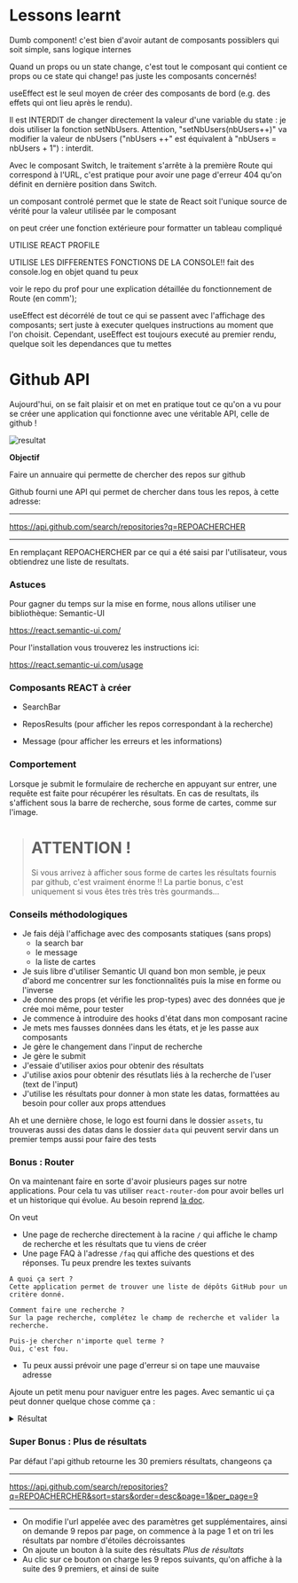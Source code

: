 # Lessons learnt
Dumb component! c'est bien d'avoir autant de composants possiblers qui soit simple, sans logique internes

Quand un props ou un state change, c'est tout le composant qui contient ce props ou ce state qui change! pas juste les composants concernés! 

useEffect est le seul moyen de créer des composants de bord (e.g. des effets qui ont lieu après le rendu). 


Il est INTERDIT de changer directement la valeur d'une variable du state : je dois utiliser la fonction setNbUsers. Attention, "setNbUsers(nbUsers++)" va modifier la valeur de nbUsers ("nbUsers ++" est équivalent à "nbUsers = nbUsers + 1") : interdit.

Avec le composant Switch, le traitement s'arrête à la première Route qui correspond à l'URL, c'est pratique pour avoir une page d'erreur 404 qu'on définit en dernière position dans Switch.

un composant controlé permet que le state de React soit l'unique source de vérité pour la valeur utilisée par le composant

on peut créer une fonction extérieure pour formatter un tableau compliqué

UTILISE REACT PROFILE

UTILISE LES DIFFERENTES FONCTIONS DE LA CONSOLE!! fait des console.log en objet quand tu peux

voir le repo du prof pour une explication détaillée du fonctionnement de Route (en comm');

useEffect est décorrélé de tout ce qui se passent avec l'affichage des composants; sert juste à executer quelques instructions au moment que l'on choisit. 
Cependant, useEffect est toujours executé au premier rendu, quelque soit les dependances que tu mettes

# Github API

Aujourd'hui, on se fait plaisir et on met en pratique tout ce qu'on a vu pour se créer une application qui fonctionne avec une véritable API, celle de github !

![resultat](docs/resultat.png)

**Objectif**

Faire un annuaire qui permette de chercher des repos sur github

Github fourni une API qui permet de chercher dans tous les repos, à cette adresse:

***

https://api.github.com/search/repositories?q=REPOACHERCHER

***

En remplaçant REPOACHERCHER par ce qui a été saisi par l'utilisateur, vous obtiendrez une liste de resultats.

### Astuces

Pour gagner du temps sur la mise en forme, nous allons utiliser une bibliothèque: Semantic-UI

https://react.semantic-ui.com/

Pour l'installation vous trouverez les instructions ici:

https://react.semantic-ui.com/usage


### Composants REACT à créer

* SearchBar

* ReposResults (pour afficher les repos correspondant à la recherche)

* Message (pour afficher les erreurs et les informations)

### Comportement

Lorsque je submit le formulaire de recherche en appuyant sur entrer, une requête est faite pour récupérer les résultats. En cas de resultats, ils s'affichent sous la barre de recherche, sous forme de cartes, comme sur l'image.

> # ATTENTION !
> Si vous arrivez à afficher sous forme de cartes les résultats fournis par github, c'est vraiment énorme !!
> La partie bonus, c'est uniquement si vous êtes très très très gourmands...

### Conseils méthodologiques

* Je fais déjà l'affichage avec des composants statiques (sans props)
  * la search bar
  * le message
  * la liste de cartes
* Je suis libre d'utiliser Semantic UI quand bon mon semble, je peux d'abord me concentrer sur les fonctionnalités puis la mise en forme ou l'inverse
* Je donne des props (et vérifie les prop-types) avec des données que je crée moi même, pour tester
* Je commence à introduire des hooks d'état dans mon composant racine
* Je mets mes fausses données dans les états, et je les passe aux composants
* Je gère le changement dans l'input de recherche
* Je gère le submit
* J'essaie d'utiliser axios pour obtenir des résultats
* J'utilise axios pour obtenir des résutlats liés à la recherche de l'user (text de l'input)
* J'utilise les résultats pour donner à mon state les datas, formattées au besoin pour coller aux props attendues

Ah et une dernière chose, le logo est fourni dans le dossier `assets`, tu trouveras aussi des datas dans le dossier `data` qui peuvent servir dans un premier temps aussi pour faire des tests

### Bonus : Router

On va maintenant faire en sorte d'avoir plusieurs pages sur notre applications. Pour cela tu vas utiliser `react-router-dom` pour avoir belles url et un historique qui évolue. Au besoin reprend [la doc](https://reactrouter.com/web/guides/quick-start).

On veut

- Une page de recherche directement à la racine `/` qui affiche le champ de recherche et les résultats que tu viens de créer
- Une page FAQ à l'adresse `/faq` qui affiche des questions et des réponses. Tu peux prendre les textes suivants
```
A quoi ça sert ?
Cette application permet de trouver une liste de dépôts GitHub pour un critère donné.

Comment faire une recherche ?
Sur la page recherche, complétez le champ de recherche et valider la recherche.

Puis-je chercher n'importe quel terme ?
Oui, c'est fou.
```
- Tu peux aussi prévoir une page d'erreur si on tape une mauvaise adresse

Ajoute un petit menu pour naviguer entre les pages. Avec semantic ui ça peut donner quelque chose comme ça :

<details>
  <summary>
    Résultat
  </summary>

![Bonus](docs/resultat-bonus.png)

</details>

### Super Bonus : Plus de résultats

Par défaut l'api github retourne les 30 premiers résultats, changeons ça

***

https://api.github.com/search/repositories?q=REPOACHERCHER&sort=stars&order=desc&page=1&per_page=9

***

- On modifie l'url appelée avec des paramètres get supplémentaires, ainsi on demande 9 repos par page, on commence à la page 1 et on tri les résultats par nombre d'étoiles décroissantes
- On ajoute un bouton à la suite des résultats _Plus de résultats_
- Au clic sur ce bouton on charge les 9 repos suivants, qu'on affiche à la suite des 9 premiers, et ainsi de suite
